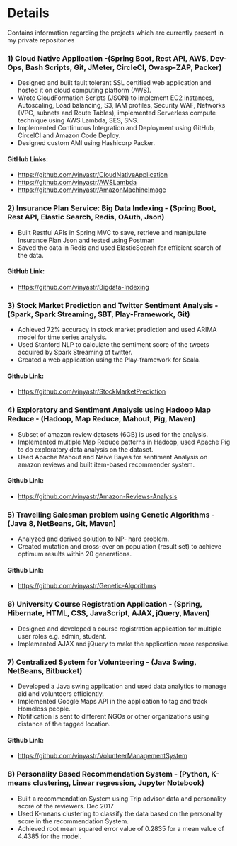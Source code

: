 # Details
Contains information regarding the projects which are currently present in my private repositories
 
### 1) Cloud Native Application -(Spring Boot, Rest API, AWS, Dev-Ops, Bash Scripts, Git, JMeter, CircleCI, Owasp-ZAP, Packer)
-	Designed and built fault tolerant SSL certified web application and hosted it on cloud computing platform (AWS).                                 
-	Wrote CloudFormation Scripts (JSON) to implement EC2 instances, Autoscaling, Load balancing, S3, IAM profiles, Security WAF,      Networks (VPC, subnets and Route Tables), implemented Serverless compute technique using AWS Lambda, SES, SNS.
-	Implemented Continuous Integration and Deployment using GitHub, CircelCI and Amazon Code Deploy. 
- Designed custom AMI using Hashicorp Packer.
#### GitHub Links:
* https://github.com/vinyastr/CloudNativeApplication
* https://github.com/vinyastr/AWSLambda
* https://github.com/vinyastr/AmazonMachineImage

### 2) Insurance Plan Service: Big Data Indexing - (Spring Boot, Rest API, Elastic Search, Redis, OAuth, Json)
-	Built Restful APIs in Spring MVC to save, retrieve and manipulate Insurance Plan Json and tested using Postman 	       
-	Saved the data in Redis and used ElasticSearch for efficient search of the data.
#### GitHub Link:
* https://github.com/vinyastr/Bigdata-Indexing

### 3) Stock Market Prediction and Twitter Sentiment Analysis - (Spark, Spark Streaming, SBT, Play-Framework, Git)
- Achieved 72% accuracy in stock market prediction and used ARIMA model for time series analysis.                                      
- Used Stanford NLP to calculate the sentiment score of the tweets acquired by Spark Streaming of twitter. 
- Created a web application using the Play-framework for Scala.
#### Github Link:
*  https://github.com/vinyastr/StockMarketPrediction

### 4) Exploratory and Sentiment Analysis using Hadoop Map Reduce - (Hadoop, Map Reduce, Mahout, Pig, Maven)
-  Subset of amazon review datasets (6GB) is used for the analysis.
-  Implemented multiple Map Reduce patterns in Hadoop, used Apache Pig to do exploratory data analysis on the dataset.
-  Used Apache Mahout and Naive Bayes for sentiment Analysis on amazon reviews and built item-based recommender system.
#### Github Link:
* https://github.com/vinyastr/Amazon-Reviews-Analysis

### 5) Travelling Salesman problem using Genetic Algorithms - (Java 8, NetBeans, Git, Maven)
- Analyzed and derived solution to NP- hard problem.
- Created mutation and cross-over on population (result set) to achieve optimum results within 20 generations.
#### Github Link:
* https://github.com/vinyastr/Genetic-Algorithms

### 6) University Course Registration Application - (Spring, Hibernate, HTML, CSS, JavaScript, AJAX, jQuery, Maven) 
-  Designed and developed a course registration application for multiple user roles e.g. admin, student.                              
-  Implemented AJAX and jQuery to make the application more responsive.

### 7) Centralized System for Volunteering - (Java Swing, NetBeans, Bitbucket)                                                 
-  Developed a Java swing application and used data analytics to manage aid and volunteers efficiently.
-  Implemented Google Maps API in the application to tag and track Homeless people.
-  Notification is sent to different NGOs or other organizations using distance of the tagged location.
#### Github Link:
* https://github.com/vinyastr/VolunteerManagementSystem

### 8) Personality Based Recommendation System - (Python, K-means clustering, Linear regression, Jupyter Notebook) 
-  Built a recommendation System using Trip advisor data and personality score of the reviewers. 	       Dec 2017
-  Used K-means clustering to classify the data based on the personality score in the recommendation System.
-  Achieved root mean squared error value of 0.2835 for a mean value of 4.4385 for the model.

